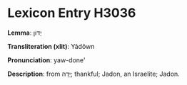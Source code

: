 # Lexicon Entry H3036

**Lemma**: יָדוֹן

**Transliteration (xlit)**: Yâdôwn

**Pronunciation**: yaw-done'

**Description**:
from יָדָה; thankful; Jadon, an Israelite; Jadon.
